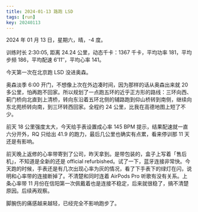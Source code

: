 ```yaml
---
title: 2024-01-13 路跑 LSD
tags: [run]
key: 20240113
---
```


2024 年 01 月 13 日，星期六，晴，-4 度。

训练时长 2:30:05, 距离 24.24 公里，动态千卡：1367 千卡，平均功率 181，平均步频 186，平均配速 6&prime;11&prime;&prime;，平均心率 141。

今天第一次在北京跑 LSD 没进奥森。

<!--more-->

奥森淡季 6:00 开门，不想像上次在外边凑时间，因为那样的话从奥森出来就 20 多公里，怕再跑不回家。所以规划了一点跑五环的近乎正方形的路线：三环向西、蓟门桥向北直到上清桥，转向东沿着五环北侧的辅路跑到仰山桥转到南侧，继续向东北苑桥转向南，到三环转西回家。全程约 24 公里，比我在高德地图上短了不少。

前天 18 公里强度太大，今天给手表设置成心率 145 BPM 提示，结果配速就一直六分开外，RQ 只给出 41.9 的跑力，最后几公里也确实有点累，看来停训那 11 天还是有影响。

前天晚上返修的心率带寄到了公司，昨天拿到。是带包装的，盒子上写着「售后机」，不知道是全新的还是 official refurbished。试了一下，蓝牙连接非常快。今天跑的时候，手表还是有几次出现心率为灰的情况，看了下手表下的绿灯在闪，说明和心率带的连接断掉了。不清楚和同时连着 AirPods Pro 听歌有没有关系。上条心率带 11 月份在信阳第一次佩戴着也是连接不稳定，后来就很稳了，搞不清楚原因。后续再观察。

脚腕伤的痛感越来越轻，已经完全不影响跑步了。

<div class="strava-embed-placeholder" data-embed-type="activity" data-embed-id="10547269325" data-style="standard"></div><script src="https://strava-embeds.com/embed.js"></script>

